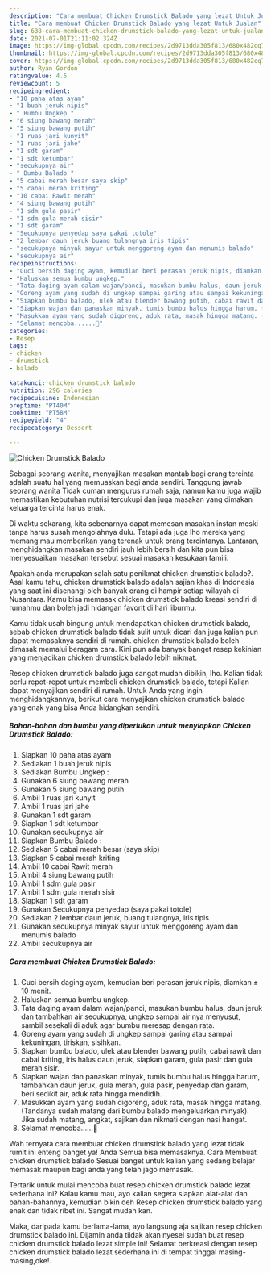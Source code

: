 ```yaml
---
description: "Cara membuat Chicken Drumstick Balado yang lezat Untuk Jualan"
title: "Cara membuat Chicken Drumstick Balado yang lezat Untuk Jualan"
slug: 638-cara-membuat-chicken-drumstick-balado-yang-lezat-untuk-jualan
date: 2021-07-01T21:11:02.324Z
image: https://img-global.cpcdn.com/recipes/2d9713dda305f813/680x482cq70/chicken-drumstick-balado-foto-resep-utama.jpg
thumbnail: https://img-global.cpcdn.com/recipes/2d9713dda305f813/680x482cq70/chicken-drumstick-balado-foto-resep-utama.jpg
cover: https://img-global.cpcdn.com/recipes/2d9713dda305f813/680x482cq70/chicken-drumstick-balado-foto-resep-utama.jpg
author: Ryan Gordon
ratingvalue: 4.5
reviewcount: 5
recipeingredient:
- "10 paha atas ayam"
- "1 buah jeruk nipis"
- " Bumbu Ungkep "
- "6 siung bawang merah"
- "5 siung bawang putih"
- "1 ruas jari kunyit"
- "1 ruas jari jahe"
- "1 sdt garam"
- "1 sdt ketumbar"
- "secukupnya air"
- " Bumbu Balado "
- "5 cabai merah besar saya skip"
- "5 cabai merah kriting"
- "10 cabai Rawit merah"
- "4 siung bawang putih"
- "1 sdm gula pasir"
- "1 sdm gula merah sisir"
- "1 sdt garam"
- "Secukupnya penyedap saya pakai totole"
- "2 lembar daun jeruk buang tulangnya iris tipis"
- "secukupnya minyak sayur untuk menggoreng ayam dan menumis balado"
- "secukupnya air"
recipeinstructions:
- "Cuci bersih daging ayam, kemudian beri perasan jeruk nipis, diamkan ± 10 menit."
- "Haluskan semua bumbu ungkep."
- "Tata daging ayam dalam wajan/panci, masukan bumbu halus, daun jeruk dan tambahkan air secukupnya, ungkep sampai air nya menyusut, sambil sesekali di aduk agar bumbu meresap dengan rata."
- "Goreng ayam yang sudah di ungkep sampai garing atau sampai kekuningan, tiriskan, sisihkan."
- "Siapkan bumbu balado, ulek atau blender bawang putih, cabai rawit dan cabai kriting, iris halus daun jeruk, siapkan garam, gula pasir dan gula merah sisir."
- "Siapkan wajan dan panaskan minyak, tumis bumbu halus hingga harum, tambahkan daun jeruk, gula merah, gula pasir, penyedap dan garam, beri sedikit air, aduk rata hingga mendidih."
- "Masukkan ayam yang sudah digoreng, aduk rata, masak hingga matang. (Tandanya sudah matang dari bumbu balado mengeluarkan minyak). Jika sudah matang, angkat, sajikan dan nikmati dengan nasi hangat."
- "Selamat mencoba......🤗"
categories:
- Resep
tags:
- chicken
- drumstick
- balado

katakunci: chicken drumstick balado 
nutrition: 296 calories
recipecuisine: Indonesian
preptime: "PT40M"
cooktime: "PT58M"
recipeyield: "4"
recipecategory: Dessert

---
```



![Chicken Drumstick Balado](https://img-global.cpcdn.com/recipes/2d9713dda305f813/680x482cq70/chicken-drumstick-balado-foto-resep-utama.jpg)

Sebagai seorang wanita, menyajikan masakan mantab bagi orang tercinta adalah suatu hal yang memuaskan bagi anda sendiri. Tanggung jawab seorang  wanita Tidak cuman mengurus rumah saja, namun kamu juga wajib memastikan kebutuhan nutrisi tercukupi dan juga masakan yang dimakan keluarga tercinta harus enak.

Di waktu  sekarang, kita sebenarnya dapat memesan masakan instan meski tanpa harus susah mengolahnya dulu. Tetapi ada juga lho mereka yang memang mau memberikan yang terenak untuk orang tercintanya. Lantaran, menghidangkan masakan sendiri jauh lebih bersih dan kita pun bisa menyesuaikan masakan tersebut sesuai masakan kesukaan famili. 



Apakah anda merupakan salah satu penikmat chicken drumstick balado?. Asal kamu tahu, chicken drumstick balado adalah sajian khas di Indonesia yang saat ini disenangi oleh banyak orang di hampir setiap wilayah di Nusantara. Kamu bisa memasak chicken drumstick balado kreasi sendiri di rumahmu dan boleh jadi hidangan favorit di hari liburmu.

Kamu tidak usah bingung untuk mendapatkan chicken drumstick balado, sebab chicken drumstick balado tidak sulit untuk dicari dan juga kalian pun dapat memasaknya sendiri di rumah. chicken drumstick balado boleh dimasak memalui beragam cara. Kini pun ada banyak banget resep kekinian yang menjadikan chicken drumstick balado lebih nikmat.

Resep chicken drumstick balado juga sangat mudah dibikin, lho. Kalian tidak perlu repot-repot untuk membeli chicken drumstick balado, tetapi Kalian dapat menyajikan sendiri di rumah. Untuk Anda yang ingin menghidangkannya, berikut cara menyajikan chicken drumstick balado yang enak yang bisa Anda hidangkan sendiri.

<!--inarticleads1-->

##### Bahan-bahan dan bumbu yang diperlukan untuk menyiapkan Chicken Drumstick Balado:

1. Siapkan 10 paha atas ayam
1. Sediakan 1 buah jeruk nipis
1. Sediakan  Bumbu Ungkep :
1. Gunakan 6 siung bawang merah
1. Gunakan 5 siung bawang putih
1. Ambil 1 ruas jari kunyit
1. Ambil 1 ruas jari jahe
1. Gunakan 1 sdt garam
1. Siapkan 1 sdt ketumbar
1. Gunakan secukupnya air
1. Siapkan  Bumbu Balado :
1. Sediakan 5 cabai merah besar (saya skip)
1. Siapkan 5 cabai merah kriting
1. Ambil 10 cabai Rawit merah
1. Ambil 4 siung bawang putih
1. Ambil 1 sdm gula pasir
1. Ambil 1 sdm gula merah sisir
1. Siapkan 1 sdt garam
1. Gunakan Secukupnya penyedap (saya pakai totole)
1. Sediakan 2 lembar daun jeruk, buang tulangnya, iris tipis
1. Gunakan secukupnya minyak sayur untuk menggoreng ayam dan menumis balado
1. Ambil secukupnya air




<!--inarticleads2-->

##### Cara membuat Chicken Drumstick Balado:

1. Cuci bersih daging ayam, kemudian beri perasan jeruk nipis, diamkan ± 10 menit.
1. Haluskan semua bumbu ungkep.
1. Tata daging ayam dalam wajan/panci, masukan bumbu halus, daun jeruk dan tambahkan air secukupnya, ungkep sampai air nya menyusut, sambil sesekali di aduk agar bumbu meresap dengan rata.
1. Goreng ayam yang sudah di ungkep sampai garing atau sampai kekuningan, tiriskan, sisihkan.
1. Siapkan bumbu balado, ulek atau blender bawang putih, cabai rawit dan cabai kriting, iris halus daun jeruk, siapkan garam, gula pasir dan gula merah sisir.
1. Siapkan wajan dan panaskan minyak, tumis bumbu halus hingga harum, tambahkan daun jeruk, gula merah, gula pasir, penyedap dan garam, beri sedikit air, aduk rata hingga mendidih.
1. Masukkan ayam yang sudah digoreng, aduk rata, masak hingga matang. (Tandanya sudah matang dari bumbu balado mengeluarkan minyak). Jika sudah matang, angkat, sajikan dan nikmati dengan nasi hangat.
1. Selamat mencoba......🤗




Wah ternyata cara membuat chicken drumstick balado yang lezat tidak rumit ini enteng banget ya! Anda Semua bisa memasaknya. Cara Membuat chicken drumstick balado Sesuai banget untuk kalian yang sedang belajar memasak maupun bagi anda yang telah jago memasak.

Tertarik untuk mulai mencoba buat resep chicken drumstick balado lezat sederhana ini? Kalau kamu mau, ayo kalian segera siapkan alat-alat dan bahan-bahannya, kemudian bikin deh Resep chicken drumstick balado yang enak dan tidak ribet ini. Sangat mudah kan. 

Maka, daripada kamu berlama-lama, ayo langsung aja sajikan resep chicken drumstick balado ini. Dijamin anda tiidak akan nyesel sudah buat resep chicken drumstick balado lezat simple ini! Selamat berkreasi dengan resep chicken drumstick balado lezat sederhana ini di tempat tinggal masing-masing,oke!.

